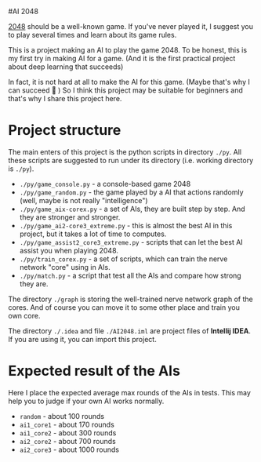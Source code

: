 #AI 2048

[2048](https://gabrielecirulli.github.io/2048/) should be a well-known game. If you've never played it, I suggest you to play several times and learn about its game rules.

This is a project making an AI to play the game 2048. To be honest, this is my first try in making AI for a game. (And it is the first practical project about deep learning that succeeds) 

In fact, it is not hard at all to make the AI for this game. (Maybe that's why I can succeed 🙂 ) So I think this project may be suitable for beginners and that's why I share this project here.


# Project structure

The main enters of this project is the python scripts in directory `./py`. All these scripts are suggested to run under its directory (i.e. working directory is `./py`).
- `./py/game_console.py` - a console-based game 2048
- `./py/game_random.py` - the game played by a AI that actions randomly (well, maybe is not really "intelligence")
- `./py/game_aix-corex.py` - a set of AIs, they are built step by step. And they are stronger and stronger.
- `./py/game_ai2-core3_extreme.py` - this is almost the best AI in this project, but it takes a lot of time to computes.
- `./py/game_assist2_core3_extreme.py` - scripts that can let the best AI assist you when playing 2048.
- `./py/train_corex.py` - a set of scripts, which can train the nerve network "core" using in AIs.
- `./py/match.py` - a script that test all the AIs and compare how strong they are. 

The directory `./graph` is storing the well-trained nerve network graph of the cores. And of course you can move it to some other place and train you own core.

The directory `./.idea` and file `./AI2048.iml` are project files of **Intellij IDEA**. If you are using it, you can import this project.


# Expected result of the AIs
Here I place the expected average max rounds of the AIs in tests. This may help you to judge if your own AI works normally.
- `random` - about 100 rounds
- `ai1_core1` - about 170 rounds
- `ai1_core2` - about 300 rounds
- `ai2_core2` - about 700 rounds
- `ai2_core3` - about 1000 rounds
